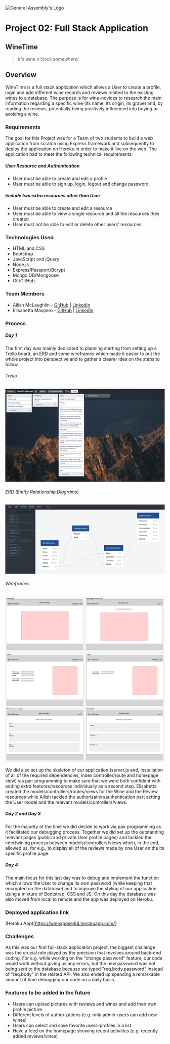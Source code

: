 ![General Assembly's Logo](https://camo.githubusercontent.com/603ef5eae7d28900a9678ae96c6c60a9c72f8a059c328b28cf978df999cea1f8/68747470733a2f2f692e696d6775722e636f6d2f6c7a56493364382e706e67)
# Project 02: Full Stack Application

## WineTime 
> *It's wine o'clock somewhere!*


## Overview
WineTime is a full stack application which allows a User to create a profile, login and add different wine records and reviews related to the existing wines to a database. The purpose is for wine-novices to research the main information regarding a specific wine (its name, its origin, its grape) and, by reading the reviews, potentially being positively influenced into buying or avoiding a wine. 
### Requirements
The goal for this Project was for a Team of two students to build a web application from scratch using Express framework and subsequently to deploy the application on Heroku in order to make it live on the web. 
The application had to meet the following technical requirements:
##### User Resource and Authentication
- User must be able to create and edit a profile
- User must be able to sign up, login, logout and change password

##### Include two extra resources other than User
- User must be able to create and edit a resource
- User must be able to view a single resource and all the resources they created
- User must not be able to edit or delete other users' resources

### Technologies Used
- HTML and CSS
- Bootstrap 
- JavaScript and jQuery
- Node.js
- Express/Passport/Bcrypt
- Mongo DB/Mongoose
- Git/GitHub

### Team Members
- Ailish McLaughlin - [GitHub]() | [LinkedIn](www.linkedin.com/in/ailish-mclaughlin)
- Elisabetta Maspero - [GitHub](https://github.com/emaspero) | [LinkedIn](https://www.linkedin.com/in/elisabetta-maspero-990bb3111/)

### Process
##### Day 1
The first day was mainly dedicated to planning starting from setting up a Trello board, an ERD and some wireframes which made it easier to put the whole project into perspective and to gather a clearer idea on the steps to follow.
###### Trello
![Trello board screenshot picture](/public/images/trello-screenshot.png)
###### ERD (Entity Relationship Diagrams)
![ERD screenshot picture](/public/images/erd-screenshot.png)
###### Wireframes
![Wireframes pictures screenshot](/public/images/wireframes-screenshot.png)

We did also set up the skeleton of our application (server.js and, installation of all of the required dependencies, index controller/route and homepage view) via pair programming to make sure that we were both confident with adding extra features/resources individually as a second step.
Elisabetta created the models/controllers/routes/views for the Wine and the Review resources while Ailish tackled the authorization/authentication part setting the User model and the relevant models/controllers/views.

##### Day 2 and Day 3
For the majority of the time we did decide to work via pair programming as it facilitated our debugging process.
Together we did set up the outstanding relevant pages (public and private User profile pages) and tackled the intertwining process between models/controllers/views which, in the end, allowed us, for e.g., to display all of the reviews made by one User on the its specific profile page.

##### Day 4
The main focus for this last day was to debug and implement the function which allows the User to change its own password (while keeping that encrypted on the database) and to improve the styling of our application using a mixture of Bootstrap, CSS and JS.
On this day the database was also moved from local to remote and the app was deployed on Heroku.


### Deployed application link
(Heroku App)[https://wineappsei64.herokuapp.com/]

### Challenges
As this was our first full-stack application project, the biggest challenge was the crucial role played by the precision that revolves around back-end coding. For e.g. while working on the "change password" feature, our code would work without giving us any errors, but the new password was not being sent to the database because we typed "req.body.password" instead of "req.body" in the related API. We also ended up spending a remarkable amount of time debugging our code on a daily basis. 

### Features to be added in the future
- Users can upload pictures with reviews and wines and add their own profile picture
- Different levels of authorizations (e.g. only admin-users can add new wines)
- Users can select and save favorite users-profiles in a list
- Have a feed on the homepage showing recent activities (e.g. recently added reviews/vines)